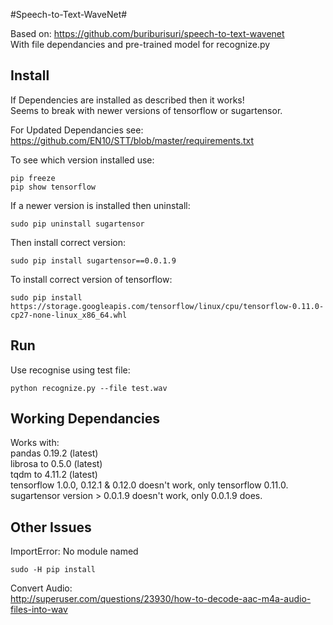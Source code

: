 #Speech-to-Text-WaveNet#

Based on: https://github.com/buriburisuri/speech-to-text-wavenet  
With file dependancies and pre-trained model for recognize.py    

Install
-

If Dependencies are installed as described then it works!   
Seems to break with newer versions of tensorflow or sugartensor.   

For Updated Dependancies see:  
https://github.com/EN10/STT/blob/master/requirements.txt

To see which version installed use:    

    pip freeze
    pip show tensorflow

If a newer version is installed then uninstall: 

    sudo pip uninstall sugartensor

Then install correct version: 

    sudo pip install sugartensor==0.0.1.9

To install correct version of tensorflow: 

    sudo pip install https://storage.googleapis.com/tensorflow/linux/cpu/tensorflow-0.11.0-cp27-none-linux_x86_64.whl

Run
-

Use recognise using test file:  

    python recognize.py --file test.wav

Working Dependancies
-
Works with:     
pandas 0.19.2 (latest)  
librosa to 0.5.0 (latest)   
tqdm to 4.11.2 (latest)     
tensorflow 1.0.0, 0.12.1 & 0.12.0 doesn't work, only tensorflow 0.11.0.  
sugartensor version > 0.0.1.9 doesn't work, only 0.0.1.9 does.   

Other Issues
-

ImportError: No module named  

    sudo -H pip install
    
Convert Audio:  
http://superuser.com/questions/23930/how-to-decode-aac-m4a-audio-files-into-wav
